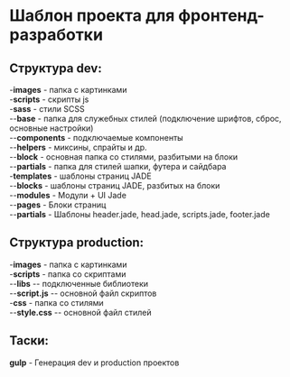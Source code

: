 # Шаблон проекта для фронтенд-разработки

## Структура dev:

-**images** - папка с картинками <br>
-**scripts** - скрипты js <br>
-**sass** - стили SCSS <br>
	--**base**  - папка для служебных стилей (подключение шрифтов, сброс, основные настройки)<br>
	--**components** - подключаемые компоненты<br>
	--**helpers** - миксины, спрайты и др.<br>
	--**block** - основная папка со стилями, разбитыми на блоки<br>
	--**partials** - папка для стилей шапки, футера и сайдбара<br>
-**templates** - шаблоны страниц JADE<br>
	--**blocks**  - шаблоны страниц JADE, разбитых на блоки<br>
	--**modules** - Модули + UI Jade<br>
	--**pages** - Блоки страниц<br>
	--**partials** - Шаблоны header.jade, head.jade, scripts.jade, footer.jade<br>

## Структура production:
-**images** - папка с картинками<br>
-**scripts** - папка со скриптами<br>
	--**libs** -- подключенные библиотеки<br>
	--**script.js** -- основной файл скриптов<br>
-**css** - папка со стилями<br>
	--**style.css** -- основной файл стилей<br>

## Таски:

**gulp** - Генерация dev и production проектов<br>
